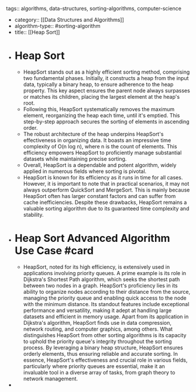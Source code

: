tags:: algorithms, data-structures, sorting-algorithms, computer-science

- category:: [[Data Structures and Algorithms]]
- algorithm-type:: #sorting-algorithm
- title:: [[Heap Sort]]
- # Heap Sort
	- HeapSort stands out as a highly efficient sorting method, comprising two fundamental phases. Initially, it constructs a heap from the input data, typically a binary heap, to ensure adherence to the heap property. This key aspect ensures the parent node always surpasses or matches its children, placing the largest element at the heap's root.
	- Following this, HeapSort systematically removes the maximum element, reorganizing the heap each time, until it's emptied. This step-by-step approach secures the sorting of elements in ascending order.
	- The robust architecture of the heap underpins HeapSort's effectiveness in organizing data. It boasts an impressive time complexity of O(n log n), where n is the count of elements. This efficiency empowers HeapSort to proficiently manage substantial datasets while maintaining precise sorting.
	- Overall, HeapSort is a dependable and potent algorithm, widely applied in numerous fields where sorting is pivotal.
	- HeapSort is known for its efficiency as it runs in time for all cases. However, it is important to note that in practical scenarios, it may not always outperform QuickSort and MergeSort. This is mainly because HeapSort often has larger constant factors and can suffer from cache inefficiencies. Despite these drawbacks, HeapSort remains a valuable sorting algorithm due to its guaranteed time complexity and stability.
- # Heap Sort Advanced Algorithm Use Case #card
	- HeapSort, noted for its high efficiency, is extensively used in applications involving priority queues. A prime example is its role in Dijkstra's Shortest Path algorithm, which seeks the shortest path between two nodes in a graph. HeapSort's proficiency lies in its ability to organize nodes according to their distance from the source, managing the priority queue and enabling quick access to the node with the minimum distance. Its standout features include exceptional performance and versatility, making it adept at handling large datasets and efficient in memory usage. Apart from its application in Dijkstra's algorithm, HeapSort finds use in data compression, network routing, and computer graphics, among others. What distinguishes HeapSort from other sorting algorithms is its capacity to uphold the priority queue's integrity throughout the sorting process. By leveraging a binary heap structure, HeapSort ensures orderly elements, thus ensuring reliable and accurate sorting. In essence, HeapSort's effectiveness and crucial role in various fields, particularly where priority queues are essential, make it an invaluable tool in a diverse array of tasks, from graph theory to network management.
-